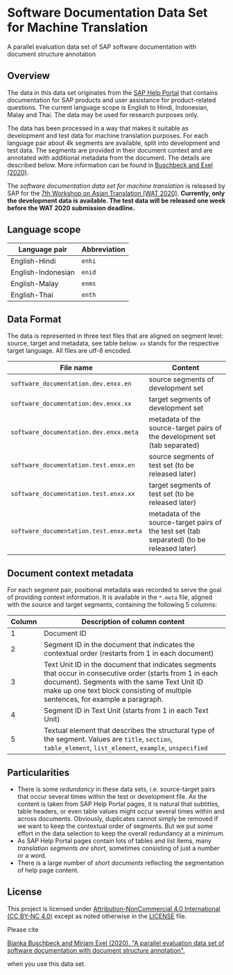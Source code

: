 # Software Documentation Data Set for Machine Translation
A parallel evaluation data set of SAP software documentation with document structure annotation

## Overview
The data in this data set originates from the [SAP Help Portal](https://help.sap.com/) that contains documentation for SAP products and user assistance for product-related questions. The current language scope is English to Hindi, Indonesian, Malay and Thai. The data may be used for research purposes only.

The data has been processed in a way that makes it suitable as development and test data for machine translation purposes. For each language pair about 4k segments are available, split into development and test data. The segments are provided in their document context and are annotated with additional metadata from the document. The details are described below. More information can be found in [Buschbeck and Exel (2020)](https://arxiv.org/abs/2008.04550).

The _software documentation data set for machine translation_ is released by SAP for the [7th Workshop on Asian Translation (WAT 2020)](https://lotus.kuee.kyoto-u.ac.jp/WAT/WAT2020/index.html). **Currently, only the development data is available. The test data will be released one week before the WAT 2020 submission deadline.**


## Language scope
| **Language pair** | **Abbreviation** |
| --- | --- |
| English-Hindi | `enhi` |
| English-Indonesian | `enid` |
| English-Malay | `enms` |
| English-Thai | `enth` |

## Data Format
The data is represented in three text files that are aligned on segment level: source, target and metadata, see table below. `xx` stands for the respective target language. All files are utf-8 encoded.

| **File name** | **Content** |
| --- | --- |
| `software_documentation.dev.enxx.en` | source segments of development set  |
| `software_documentation.dev.enxx.xx` | target segments of development set  |
| `software_documentation.dev.enxx.meta` | metadata of the source-target pairs of the development set (tab separated) |
| `software_documentation.test.enxx.en` | source segments of test set (to be released later) |
| `software_documentation.test.enxx.xx` | target segments of test set (to be released later) |
| `software_documentation.test.enxx.meta` | metadata of the source-target pairs of the test set (tab separated) (to be released later) |

## Document context metadata
For each segment pair, positional metadata was recorded to serve the goal of providing context information.  It is available in the `*.meta` file, aligned with the source and target segments, containing the following 5 columns: 

| **Column** | **Description of column content** |
| --- | --- |
| 1 | Document ID |
| 2 | Segment ID in the document that indicates the contextual order (restarts from 1 in each document) |
| 3 | Text Unit ID in the document that indicates segments that occur in consecutive order (starts from 1 in each document). Segments with the same Text Unit ID make up one text block consisting of multiple sentences, for example a paragraph. |
| 4 | Segment ID in Text Unit (starts from 1 in each Text Unit) |
| 5 | Textual element that describes the structural type of the segment. Values are `title`, `section`, `table_element`, `list_element`, `example`, `unspecified` |

## Particularities
* There is some *redundancy* in these data sets, i.e. source-target pairs that occur several times within the test or development file. As the content is taken from SAP Help Portal pages, it is natural that subtitles, table headers, or even table values might occur several times within and across documents. 
Obviously, duplicates cannot simply be removed if we want to keep the contextual order of segments. But we put some effort in the data selection to keep the overall redundancy at a minimum. 
* As SAP Help Portal pages contain lots of tables and list items, many *translation segments are short*, sometimes consisting of just a number or a word. 
* There is a large number of *short documents* reflecting the segmentation of help page content.


## License
This project is licensed under [Attribution-NonCommercial 4.0 International (CC BY-NC 4.0)](LICENSE) except as noted otherwise in the [LICENSE](LICENSE) file.

Please cite

[Bianka Buschbeck and Miriam Exel (2020). 
"A parallel evaluation data set of software documentation with document structure annotation".](https://arxiv.org/abs/2008.04550) 

when you use this data set.


